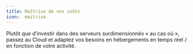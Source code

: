 ```yaml
---
title: Maîtrise de vos coûts
icon:  maitrise
---
```

Plutôt que d’investir dans des serveurs surdimensionnés « au cas où », passez au
Cloud et adaptez vos besoins en hébergements en temps réel / en fonction de
votre activité.
